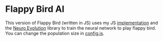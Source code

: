 # Flappy Bird AI
This version of Flappy Bird (written in JS) uses my JS [implementation](https://github.com/martinGITHUBER/JS-Flappy-Bird) and the [Neuro Evolution](https://github.com/xviniette/FlappyLearning/blob/gh-pages/Neuroevolution.js) library to train the neural network to play flappy bird. You can change the population size in [config.js](js/config.js).

